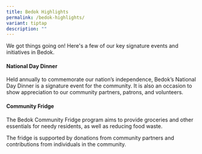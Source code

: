 ```yaml
---
title: Bedok Highlights
permalink: /bedok-highlights/
variant: tiptap
description: ""
---
```

<p>We got things going on! Here's a few of our key signature events and initiatives
in Bedok.</p>
<h4>National Day Dinner</h4>
<p>Held annually to commemorate our nation’s independence, Bedok’s National
Day Dinner is a signature event for the community. It is also an occasion
to show appreciation to our community partners, patrons, and volunteers.</p>
<p></p>
<h4>Community Fridge</h4>
<p></p>
<p>The Bedok Community Fridge program aims to provide groceries and other
essentials for needy residents, as well as reducing food waste.&nbsp;
<br>
</p>
<p>The fridge is supported by donations from community partners and contributions
from individuals in the community.</p>
<p>
<br>
</p>
